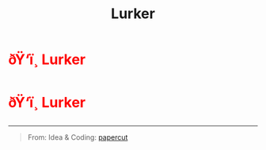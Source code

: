 ﻿---
lang: en-US
title: Lurker
prev: Ludopath
next: Mercenary
---
# <font color=red>ðŸ‘ï¸ <b>Lurker</b></font> <Badge text="Killing" type="tip" vertical="middle"/>
# <font color=red>ðŸ‘ï¸ <b>Lurker</b></font> <Badge text="Killing" type="tip" vertical="middle"/>
---

> From: Idea & Coding: [papercut](https://github.com/lars-wu)

